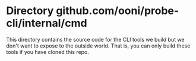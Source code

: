 # Directory github.com/ooni/probe-cli/internal/cmd

This directory contains the source code for the CLI tools we build
but we don't want to expose to the outside world. That is, you
can only build these tools if you have cloned this repo.
